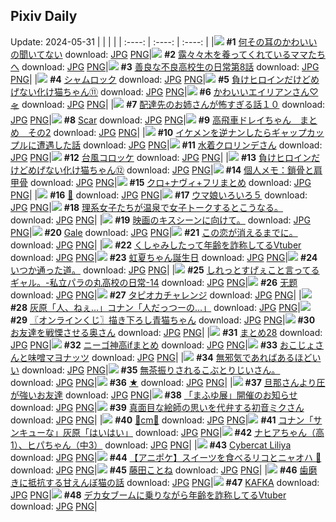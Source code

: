 ## Pixiv Daily
Update: 2024-05-31
|      |      |      |
| :----: | :----: | :----: |
|![](https://pixiv.microyu.workers.dev/c/240x480/img-master/img/2024/05/29/00/00/55/119141561_p0_master1200.jpg) **#1** [何その耳のかわいいの聞いてない](https://www.pixiv.net/artworks/119141561) download: [JPG](https://pixiv.microyu.workers.dev/img-original/img/2024/05/29/00/00/55/119141561_p0.jpg) [PNG](https://pixiv.microyu.workers.dev/img-original/img/2024/05/29/00/00/55/119141561_p0.png)|![](https://pixiv.microyu.workers.dev/c/240x480/img-master/img/2024/05/29/21/32/52/119164000_p0_master1200.jpg) **#2** [露々々木を養ってくれているママたちへ](https://www.pixiv.net/artworks/119164000) download: [JPG](https://pixiv.microyu.workers.dev/img-original/img/2024/05/29/21/32/52/119164000_p0.jpg) [PNG](https://pixiv.microyu.workers.dev/img-original/img/2024/05/29/21/32/52/119164000_p0.png)|![](https://pixiv.microyu.workers.dev/c/240x480/img-master/img/2024/05/29/00/01/41/119141655_p0_master1200.jpg) **#3** [善良な不良高校生の日常第8話](https://www.pixiv.net/artworks/119141655) download: [JPG](https://pixiv.microyu.workers.dev/img-original/img/2024/05/29/00/01/41/119141655_p0.jpg) [PNG](https://pixiv.microyu.workers.dev/img-original/img/2024/05/29/00/01/41/119141655_p0.png)|
|![](https://pixiv.microyu.workers.dev/c/240x480/img-master/img/2024/05/29/00/00/07/119141373_p0_master1200.jpg) **#4** [シャムロック](https://www.pixiv.net/artworks/119141373) download: [JPG](https://pixiv.microyu.workers.dev/img-original/img/2024/05/29/00/00/07/119141373_p0.jpg) [PNG](https://pixiv.microyu.workers.dev/img-original/img/2024/05/29/00/00/07/119141373_p0.png)|![](https://pixiv.microyu.workers.dev/c/240x480/img-master/img/2024/05/29/00/00/51/119141551_p0_master1200.jpg) **#5** [負けヒロインだけどめげない化け猫ちゃん⑪](https://www.pixiv.net/artworks/119141551) download: [JPG](https://pixiv.microyu.workers.dev/img-original/img/2024/05/29/00/00/51/119141551_p0.jpg) [PNG](https://pixiv.microyu.workers.dev/img-original/img/2024/05/29/00/00/51/119141551_p0.png)|![](https://pixiv.microyu.workers.dev/c/240x480/img-master/img/2024/05/29/18/51/02/119159231_p0_master1200.jpg) **#6** [かわいいエイリアンさん♡🛸](https://www.pixiv.net/artworks/119159231) download: [JPG](https://pixiv.microyu.workers.dev/img-original/img/2024/05/29/18/51/02/119159231_p0.jpg) [PNG](https://pixiv.microyu.workers.dev/img-original/img/2024/05/29/18/51/02/119159231_p0.png)|
|![](https://pixiv.microyu.workers.dev/c/240x480/img-master/img/2024/05/29/17/18/09/119157051_p0_master1200.jpg) **#7** [配達先のお姉さんが怖すぎる話１０](https://www.pixiv.net/artworks/119157051) download: [JPG](https://pixiv.microyu.workers.dev/img-original/img/2024/05/29/17/18/09/119157051_p0.jpg) [PNG](https://pixiv.microyu.workers.dev/img-original/img/2024/05/29/17/18/09/119157051_p0.png)|![](https://pixiv.microyu.workers.dev/c/240x480/img-master/img/2024/05/29/00/16/35/119142262_p0_master1200.jpg) **#8** [Scar](https://www.pixiv.net/artworks/119142262) download: [JPG](https://pixiv.microyu.workers.dev/img-original/img/2024/05/29/00/16/35/119142262_p0.jpg) [PNG](https://pixiv.microyu.workers.dev/img-original/img/2024/05/29/00/16/35/119142262_p0.png)|![](https://pixiv.microyu.workers.dev/c/240x480/img-master/img/2024/05/29/18/44/35/119159088_p0_master1200.jpg) **#9** [高飛車ドレイちゃん　まとめ　その2](https://www.pixiv.net/artworks/119159088) download: [JPG](https://pixiv.microyu.workers.dev/img-original/img/2024/05/29/18/44/35/119159088_p0.jpg) [PNG](https://pixiv.microyu.workers.dev/img-original/img/2024/05/29/18/44/35/119159088_p0.png)|
|![](https://pixiv.microyu.workers.dev/c/240x480/img-master/img/2024/05/29/00/09/49/119142025_p0_master1200.jpg) **#10** [イケメンを逆ナンしたらギャップカップルに遭遇した話](https://www.pixiv.net/artworks/119142025) download: [JPG](https://pixiv.microyu.workers.dev/img-original/img/2024/05/29/00/09/49/119142025_p0.jpg) [PNG](https://pixiv.microyu.workers.dev/img-original/img/2024/05/29/00/09/49/119142025_p0.png)|![](https://pixiv.microyu.workers.dev/c/240x480/img-master/img/2024/05/29/00/00/24/119141449_p0_master1200.jpg) **#11** [水着クロリンデさん](https://www.pixiv.net/artworks/119141449) download: [JPG](https://pixiv.microyu.workers.dev/img-original/img/2024/05/29/00/00/24/119141449_p0.jpg) [PNG](https://pixiv.microyu.workers.dev/img-original/img/2024/05/29/00/00/24/119141449_p0.png)|![](https://pixiv.microyu.workers.dev/c/240x480/img-master/img/2024/05/30/20/30/04/119189360_p0_master1200.jpg) **#12** [台風コロッケ](https://www.pixiv.net/artworks/119189360) download: [JPG](https://pixiv.microyu.workers.dev/img-original/img/2024/05/30/20/30/04/119189360_p0.jpg) [PNG](https://pixiv.microyu.workers.dev/img-original/img/2024/05/30/20/30/04/119189360_p0.png)|
|![](https://pixiv.microyu.workers.dev/c/240x480/img-master/img/2024/05/30/00/00/57/119169162_p0_master1200.jpg) **#13** [負けヒロインだけどめげない化け猫ちゃん⑫](https://www.pixiv.net/artworks/119169162) download: [JPG](https://pixiv.microyu.workers.dev/img-original/img/2024/05/30/00/00/57/119169162_p0.jpg) [PNG](https://pixiv.microyu.workers.dev/img-original/img/2024/05/30/00/00/57/119169162_p0.png)|![](https://pixiv.microyu.workers.dev/c/240x480/img-master/img/2024/05/30/06/00/10/119174835_p0_master1200.jpg) **#14** [個人メモ：鎖骨と肩甲骨](https://www.pixiv.net/artworks/119174835) download: [JPG](https://pixiv.microyu.workers.dev/img-original/img/2024/05/30/06/00/10/119174835_p0.jpg) [PNG](https://pixiv.microyu.workers.dev/img-original/img/2024/05/30/06/00/10/119174835_p0.png)|![](https://pixiv.microyu.workers.dev/c/240x480/img-master/img/2024/05/29/19/18/07/119159921_p0_master1200.jpg) **#15** [クロ+ナヴィ+フリまとめ](https://www.pixiv.net/artworks/119159921) download: [JPG](https://pixiv.microyu.workers.dev/img-original/img/2024/05/29/19/18/07/119159921_p0.jpg) [PNG](https://pixiv.microyu.workers.dev/img-original/img/2024/05/29/19/18/07/119159921_p0.png)|
|![](https://pixiv.microyu.workers.dev/c/240x480/img-master/img/2024/05/29/00/00/27/119141459_p0_master1200.jpg) **#16** [👾](https://www.pixiv.net/artworks/119141459) download: [JPG](https://pixiv.microyu.workers.dev/img-original/img/2024/05/29/00/00/27/119141459_p0.jpg) [PNG](https://pixiv.microyu.workers.dev/img-original/img/2024/05/29/00/00/27/119141459_p0.png)|![](https://pixiv.microyu.workers.dev/c/240x480/img-master/img/2024/05/29/09/33/39/119149902_p0_master1200.jpg) **#17** [ウマ娘いろいろ５](https://www.pixiv.net/artworks/119149902) download: [JPG](https://pixiv.microyu.workers.dev/img-original/img/2024/05/29/09/33/39/119149902_p0.jpg) [PNG](https://pixiv.microyu.workers.dev/img-original/img/2024/05/29/09/33/39/119149902_p0.png)|![](https://pixiv.microyu.workers.dev/c/240x480/img-master/img/2024/05/30/19/58/55/119188376_p0_master1200.jpg) **#18** [理系女子たちが温泉で女子トークするとこうなる。](https://www.pixiv.net/artworks/119188376) download: [JPG](https://pixiv.microyu.workers.dev/img-original/img/2024/05/30/19/58/55/119188376_p0.jpg) [PNG](https://pixiv.microyu.workers.dev/img-original/img/2024/05/30/19/58/55/119188376_p0.png)|
|![](https://pixiv.microyu.workers.dev/c/240x480/img-master/img/2024/05/29/15/30/56/119155182_p0_master1200.jpg) **#19** [映画のキスシーンに向けて。](https://www.pixiv.net/artworks/119155182) download: [JPG](https://pixiv.microyu.workers.dev/img-original/img/2024/05/29/15/30/56/119155182_p0.jpg) [PNG](https://pixiv.microyu.workers.dev/img-original/img/2024/05/29/15/30/56/119155182_p0.png)|![](https://pixiv.microyu.workers.dev/c/240x480/img-master/img/2024/05/30/00/00/21/119169008_p0_master1200.jpg) **#20** [Gale](https://www.pixiv.net/artworks/119169008) download: [JPG](https://pixiv.microyu.workers.dev/img-original/img/2024/05/30/00/00/21/119169008_p0.jpg) [PNG](https://pixiv.microyu.workers.dev/img-original/img/2024/05/30/00/00/21/119169008_p0.png)|![](https://pixiv.microyu.workers.dev/c/240x480/img-master/img/2024/05/29/19/03/48/119159595_p0_master1200.jpg) **#21** [この恋が消えるまでに。](https://www.pixiv.net/artworks/119159595) download: [JPG](https://pixiv.microyu.workers.dev/img-original/img/2024/05/29/19/03/48/119159595_p0.jpg) [PNG](https://pixiv.microyu.workers.dev/img-original/img/2024/05/29/19/03/48/119159595_p0.png)|
|![](https://pixiv.microyu.workers.dev/c/240x480/img-master/img/2024/05/29/20/09/31/119161319_p0_master1200.jpg) **#22** [くしゃみしたって年齢を詐称してるVtuber](https://www.pixiv.net/artworks/119161319) download: [JPG](https://pixiv.microyu.workers.dev/img-original/img/2024/05/29/20/09/31/119161319_p0.jpg) [PNG](https://pixiv.microyu.workers.dev/img-original/img/2024/05/29/20/09/31/119161319_p0.png)|![](https://pixiv.microyu.workers.dev/c/240x480/img-master/img/2024/05/29/00/17/34/119142294_p0_master1200.jpg) **#23** [虹夏ちゃん誕生日](https://www.pixiv.net/artworks/119142294) download: [JPG](https://pixiv.microyu.workers.dev/img-original/img/2024/05/29/00/17/34/119142294_p0.jpg) [PNG](https://pixiv.microyu.workers.dev/img-original/img/2024/05/29/00/17/34/119142294_p0.png)|![](https://pixiv.microyu.workers.dev/c/240x480/img-master/img/2024/05/29/21/49/26/119164546_p0_master1200.jpg) **#24** [いつか通った道。](https://www.pixiv.net/artworks/119164546) download: [JPG](https://pixiv.microyu.workers.dev/img-original/img/2024/05/29/21/49/26/119164546_p0.jpg) [PNG](https://pixiv.microyu.workers.dev/img-original/img/2024/05/29/21/49/26/119164546_p0.png)|
|![](https://pixiv.microyu.workers.dev/c/240x480/img-master/img/2024/05/30/00/00/36/119169097_p0_master1200.jpg) **#25** [しれっとすげぇこと言ってるギャル。-私立パラの丸高校の日常-14](https://www.pixiv.net/artworks/119169097) download: [JPG](https://pixiv.microyu.workers.dev/img-original/img/2024/05/30/00/00/36/119169097_p0.jpg) [PNG](https://pixiv.microyu.workers.dev/img-original/img/2024/05/30/00/00/36/119169097_p0.png)|![](https://pixiv.microyu.workers.dev/c/240x480/img-master/img/2024/05/29/10/17/33/119150705_p0_master1200.jpg) **#26** [无题](https://www.pixiv.net/artworks/119150705) download: [JPG](https://pixiv.microyu.workers.dev/img-original/img/2024/05/29/10/17/33/119150705_p0.jpg) [PNG](https://pixiv.microyu.workers.dev/img-original/img/2024/05/29/10/17/33/119150705_p0.png)|![](https://pixiv.microyu.workers.dev/c/240x480/img-master/img/2024/05/29/22/32/29/119166025_p0_master1200.jpg) **#27** [タピオカチャレンジ](https://www.pixiv.net/artworks/119166025) download: [JPG](https://pixiv.microyu.workers.dev/img-original/img/2024/05/29/22/32/29/119166025_p0.jpg) [PNG](https://pixiv.microyu.workers.dev/img-original/img/2024/05/29/22/32/29/119166025_p0.png)|
|![](https://pixiv.microyu.workers.dev/c/240x480/img-master/img/2024/05/29/17/25/58/119157196_p0_master1200.jpg) **#28** [灰原「人、ねぇ…」コナン「人だっつーの…」](https://www.pixiv.net/artworks/119157196) download: [JPG](https://pixiv.microyu.workers.dev/img-original/img/2024/05/29/17/25/58/119157196_p0.jpg) [PNG](https://pixiv.microyu.workers.dev/img-original/img/2024/05/29/17/25/58/119157196_p0.png)|![](https://pixiv.microyu.workers.dev/c/240x480/img-master/img/2024/05/29/17/39/50/119157520_p0_master1200.jpg) **#29** [〖オンラインくじ〗描き下ろし青猫ちゃん](https://www.pixiv.net/artworks/119157520) download: [JPG](https://pixiv.microyu.workers.dev/img-original/img/2024/05/29/17/39/50/119157520_p0.jpg) [PNG](https://pixiv.microyu.workers.dev/img-original/img/2024/05/29/17/39/50/119157520_p0.png)|![](https://pixiv.microyu.workers.dev/c/240x480/img-master/img/2024/05/29/00/06/53/119141914_p0_master1200.jpg) **#30** [お友達を戦慄させる奥さん](https://www.pixiv.net/artworks/119141914) download: [JPG](https://pixiv.microyu.workers.dev/img-original/img/2024/05/29/00/06/53/119141914_p0.jpg) [PNG](https://pixiv.microyu.workers.dev/img-original/img/2024/05/29/00/06/53/119141914_p0.png)|
|![](https://pixiv.microyu.workers.dev/c/240x480/img-master/img/2024/05/29/12/45/23/119152843_p0_master1200.jpg) **#31** [まとめ28](https://www.pixiv.net/artworks/119152843) download: [JPG](https://pixiv.microyu.workers.dev/img-original/img/2024/05/29/12/45/23/119152843_p0.jpg) [PNG](https://pixiv.microyu.workers.dev/img-original/img/2024/05/29/12/45/23/119152843_p0.png)|![](https://pixiv.microyu.workers.dev/c/240x480/img-master/img/2024/05/29/00/07/32/119141942_p0_master1200.jpg) **#32** [ニーゴ神高ifまとめ](https://www.pixiv.net/artworks/119141942) download: [JPG](https://pixiv.microyu.workers.dev/img-original/img/2024/05/29/00/07/32/119141942_p0.jpg) [PNG](https://pixiv.microyu.workers.dev/img-original/img/2024/05/29/00/07/32/119141942_p0.png)|![](https://pixiv.microyu.workers.dev/c/240x480/img-master/img/2024/05/30/00/08/35/119169568_p0_master1200.jpg) **#33** [おこじょさんと味噌マヨナッツ](https://www.pixiv.net/artworks/119169568) download: [JPG](https://pixiv.microyu.workers.dev/img-original/img/2024/05/30/00/08/35/119169568_p0.jpg) [PNG](https://pixiv.microyu.workers.dev/img-original/img/2024/05/30/00/08/35/119169568_p0.png)|
|![](https://pixiv.microyu.workers.dev/c/240x480/img-master/img/2024/05/30/15/51/39/119183020_p0_master1200.jpg) **#34** [無邪気であればあるほどいい](https://www.pixiv.net/artworks/119183020) download: [JPG](https://pixiv.microyu.workers.dev/img-original/img/2024/05/30/15/51/39/119183020_p0.jpg) [PNG](https://pixiv.microyu.workers.dev/img-original/img/2024/05/30/15/51/39/119183020_p0.png)|![](https://pixiv.microyu.workers.dev/c/240x480/img-master/img/2024/05/29/09/43/09/119150269_p0_master1200.jpg) **#35** [無茶振りされるこぶとりじいさん。](https://www.pixiv.net/artworks/119150269) download: [JPG](https://pixiv.microyu.workers.dev/img-original/img/2024/05/29/09/43/09/119150269_p0.jpg) [PNG](https://pixiv.microyu.workers.dev/img-original/img/2024/05/29/09/43/09/119150269_p0.png)|![](https://pixiv.microyu.workers.dev/c/240x480/img-master/img/2024/05/29/00/00/14/119141404_p0_master1200.jpg) **#36** [★](https://www.pixiv.net/artworks/119141404) download: [JPG](https://pixiv.microyu.workers.dev/img-original/img/2024/05/29/00/00/14/119141404_p0.jpg) [PNG](https://pixiv.microyu.workers.dev/img-original/img/2024/05/29/00/00/14/119141404_p0.png)|
|![](https://pixiv.microyu.workers.dev/c/240x480/img-master/img/2024/05/30/00/07/59/119169549_p0_master1200.jpg) **#37** [旦那さんより圧が強いお友達](https://www.pixiv.net/artworks/119169549) download: [JPG](https://pixiv.microyu.workers.dev/img-original/img/2024/05/30/00/07/59/119169549_p0.jpg) [PNG](https://pixiv.microyu.workers.dev/img-original/img/2024/05/30/00/07/59/119169549_p0.png)|![](https://pixiv.microyu.workers.dev/c/240x480/img-master/img/2024/05/29/00/00/37/119141493_p0_master1200.jpg) **#38** [「まふゆ展」開催のお知らせ](https://www.pixiv.net/artworks/119141493) download: [JPG](https://pixiv.microyu.workers.dev/img-original/img/2024/05/29/00/00/37/119141493_p0.jpg) [PNG](https://pixiv.microyu.workers.dev/img-original/img/2024/05/29/00/00/37/119141493_p0.png)|![](https://pixiv.microyu.workers.dev/c/240x480/img-master/img/2024/05/29/00/25/34/119142549_p0_master1200.jpg) **#39** [真面目な絵師の思いを代弁する初音ミクさん](https://www.pixiv.net/artworks/119142549) download: [JPG](https://pixiv.microyu.workers.dev/img-original/img/2024/05/29/00/25/34/119142549_p0.jpg) [PNG](https://pixiv.microyu.workers.dev/img-original/img/2024/05/29/00/25/34/119142549_p0.png)|
|![](https://pixiv.microyu.workers.dev/c/240x480/img-master/img/2024/05/29/21/04/05/119163023_p0_master1200.jpg) **#40** [🖤cm🤍](https://www.pixiv.net/artworks/119163023) download: [JPG](https://pixiv.microyu.workers.dev/img-original/img/2024/05/29/21/04/05/119163023_p0.jpg) [PNG](https://pixiv.microyu.workers.dev/img-original/img/2024/05/29/21/04/05/119163023_p0.png)|![](https://pixiv.microyu.workers.dev/c/240x480/img-master/img/2024/05/30/17/14/59/119184503_p0_master1200.jpg) **#41** [コナン「サンキューな」灰原「はいはい」](https://www.pixiv.net/artworks/119184503) download: [JPG](https://pixiv.microyu.workers.dev/img-original/img/2024/05/30/17/14/59/119184503_p0.jpg) [PNG](https://pixiv.microyu.workers.dev/img-original/img/2024/05/30/17/14/59/119184503_p0.png)|![](https://pixiv.microyu.workers.dev/c/240x480/img-master/img/2024/05/29/06/33/24/119147950_p0_master1200.jpg) **#42** [ナヒアちゃん（高1）、ヒパちゃん（中3）](https://www.pixiv.net/artworks/119147950) download: [JPG](https://pixiv.microyu.workers.dev/img-original/img/2024/05/29/06/33/24/119147950_p0.jpg) [PNG](https://pixiv.microyu.workers.dev/img-original/img/2024/05/29/06/33/24/119147950_p0.png)|
|![](https://pixiv.microyu.workers.dev/c/240x480/img-master/img/2024/05/29/00/35/04/119142852_p0_master1200.jpg) **#43** [Cybercat Liliya](https://www.pixiv.net/artworks/119142852) download: [JPG](https://pixiv.microyu.workers.dev/img-original/img/2024/05/29/00/35/04/119142852_p0.jpg) [PNG](https://pixiv.microyu.workers.dev/img-original/img/2024/05/29/00/35/04/119142852_p0.png)|![](https://pixiv.microyu.workers.dev/c/240x480/img-master/img/2024/05/29/01/23/29/119144081_p0_master1200.jpg) **#44** [【アニポケ】スイーツを食べるリコとニャオハ 🌿](https://www.pixiv.net/artworks/119144081) download: [JPG](https://pixiv.microyu.workers.dev/img-original/img/2024/05/29/01/23/29/119144081_p0.jpg) [PNG](https://pixiv.microyu.workers.dev/img-original/img/2024/05/29/01/23/29/119144081_p0.png)|![](https://pixiv.microyu.workers.dev/c/240x480/img-master/img/2024/05/29/06/08/18/119147676_p0_master1200.jpg) **#45** [藤田ことね](https://www.pixiv.net/artworks/119147676) download: [JPG](https://pixiv.microyu.workers.dev/img-original/img/2024/05/29/06/08/18/119147676_p0.jpg) [PNG](https://pixiv.microyu.workers.dev/img-original/img/2024/05/29/06/08/18/119147676_p0.png)|
|![](https://pixiv.microyu.workers.dev/c/240x480/img-master/img/2024/05/30/20/00/30/119188503_p0_master1200.jpg) **#46** [歯磨きに抵抗する甘えんぼ猫の話](https://www.pixiv.net/artworks/119188503) download: [JPG](https://pixiv.microyu.workers.dev/img-original/img/2024/05/30/20/00/30/119188503_p0.jpg) [PNG](https://pixiv.microyu.workers.dev/img-original/img/2024/05/30/20/00/30/119188503_p0.png)|![](https://pixiv.microyu.workers.dev/c/240x480/img-master/img/2024/05/29/00/25/51/119142557_p0_master1200.jpg) **#47** [KAFKA](https://www.pixiv.net/artworks/119142557) download: [JPG](https://pixiv.microyu.workers.dev/img-original/img/2024/05/29/00/25/51/119142557_p0.jpg) [PNG](https://pixiv.microyu.workers.dev/img-original/img/2024/05/29/00/25/51/119142557_p0.png)|![](https://pixiv.microyu.workers.dev/c/240x480/img-master/img/2024/05/30/21/05/27/119190430_p0_master1200.jpg) **#48** [デカ女ブームに乗りながら年齢を詐称してるVtuber](https://www.pixiv.net/artworks/119190430) download: [JPG](https://pixiv.microyu.workers.dev/img-original/img/2024/05/30/21/05/27/119190430_p0.jpg) [PNG](https://pixiv.microyu.workers.dev/img-original/img/2024/05/30/21/05/27/119190430_p0.png)|

